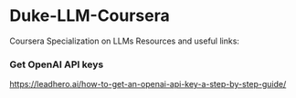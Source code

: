 # Duke-LLM-Coursera
Coursera Specialization on LLMs
Resources and useful links:
### Get OpenAI API keys
https://leadhero.ai/how-to-get-an-openai-api-key-a-step-by-step-guide/
